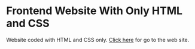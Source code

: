 <h1>Frontend Website With Only HTML and CSS</h1>
Website coded with HTML and CSS only.
<a href="https://express-coffee-ebd.netlify.app/">Click here</a> for go to the web site.
